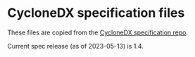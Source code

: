 # CycloneDX specification files

These files are copied from the [CycloneDX specification repo](https://github.com/CycloneDX/specification/tree/v1.5-dev/schema).

Current spec release (as of 2023-05-13) is 1.4.
